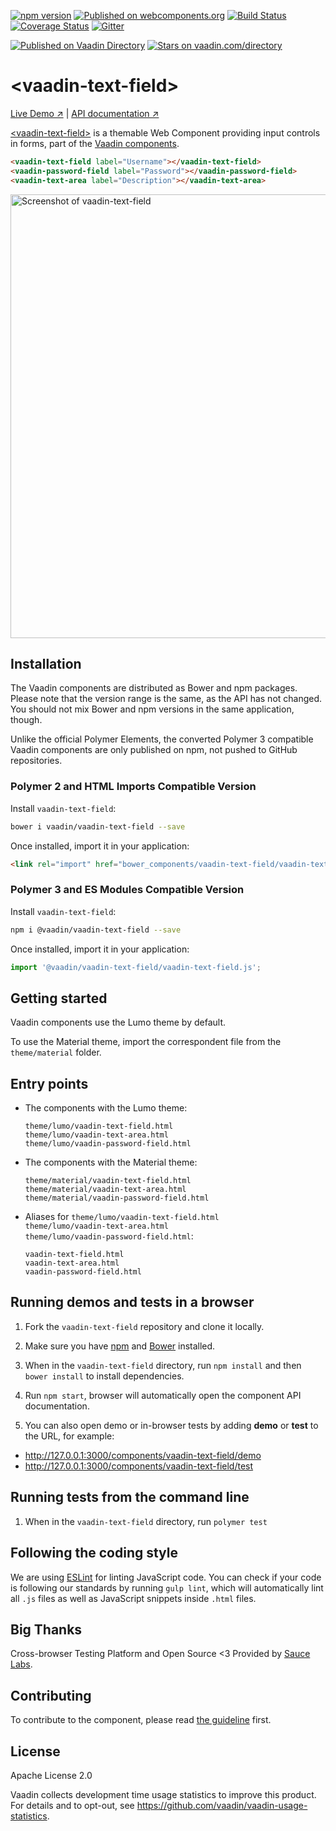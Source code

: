 [![npm version](https://badge.fury.io/js/%40vaadin%2Fvaadin-text-field.svg)](https://badge.fury.io/js/%40vaadin%2Fvaadin-text-field)
[![Published on webcomponents.org](https://img.shields.io/badge/webcomponents.org-published-blue.svg)](https://www.webcomponents.org/element/vaadin/vaadin-text-field)
[![Build Status](https://travis-ci.org/vaadin/vaadin-text-field.svg?branch=master)](https://travis-ci.org/vaadin/vaadin-text-field)
[![Coverage Status](https://coveralls.io/repos/github/vaadin/vaadin-text-field/badge.svg?branch=master)](https://coveralls.io/github/vaadin/vaadin-text-field?branch=master)
[![Gitter](https://badges.gitter.im/Join%20Chat.svg)](https://gitter.im/vaadin/web-components?utm_source=badge&utm_medium=badge&utm_campaign=pr-badge)

[![Published on Vaadin  Directory](https://img.shields.io/badge/Vaadin%20Directory-published-00b4f0.svg)](https://vaadin.com/directory/component/vaadinvaadin-text-field)
[![Stars on vaadin.com/directory](https://img.shields.io/vaadin-directory/star/vaadinvaadin-text-field.svg)](https://vaadin.com/directory/component/vaadinvaadin-text-field)

# &lt;vaadin-text-field&gt;

[Live Demo ↗](https://vaadin.com/components/vaadin-text-field/html-examples)
|
[API documentation ↗](https://vaadin.com/components/vaadin-text-field/html-api)

[&lt;vaadin-text-field&gt;](https://vaadin.com/components/vaadin-text-field) is a themable Web Component providing input controls in forms, part of the [Vaadin components](https://vaadin.com/components).

<!--
```
<custom-element-demo>
  <template>
    <script src="../webcomponentsjs/webcomponents-lite.js"></script>
    <link rel="import" href="vaadin-text-field.html">
    <link rel="import" href="vaadin-password-field.html">
    <link rel="import" href="vaadin-text-area.html">
    <next-code-block></next-code-block>
  </template>
</custom-element-demo>
```
-->
```html
<vaadin-text-field label="Username"></vaadin-text-field>
<vaadin-password-field label="Password"></vaadin-password-field>
<vaadin-text-area label="Description"></vaadin-text-area>
```

[<img src="https://raw.githubusercontent.com/vaadin/vaadin-text-field/master/screenshot.png" width="710" alt="Screenshot of vaadin-text-field">](https://vaadin.com/components/vaadin-text-field)

## Installation

The Vaadin components are distributed as Bower and npm packages.
Please note that the version range is the same, as the API has not changed.
You should not mix Bower and npm versions in the same application, though.

Unlike the official Polymer Elements, the converted Polymer 3 compatible Vaadin components
are only published on npm, not pushed to GitHub repositories.

### Polymer 2 and HTML Imports Compatible Version

Install `vaadin-text-field`:

```sh
bower i vaadin/vaadin-text-field --save
```

Once installed, import it in your application:

```html
<link rel="import" href="bower_components/vaadin-text-field/vaadin-text-field.html">
```
### Polymer 3 and ES Modules Compatible Version

Install `vaadin-text-field`:

```sh
npm i @vaadin/vaadin-text-field --save
```

Once installed, import it in your application:

```js
import '@vaadin/vaadin-text-field/vaadin-text-field.js';
```

## Getting started

Vaadin components use the Lumo theme by default.

To use the Material theme, import the correspondent file from the `theme/material` folder.

## Entry points

- The components with the Lumo theme:

  `theme/lumo/vaadin-text-field.html`  
  `theme/lumo/vaadin-text-area.html`  
  `theme/lumo/vaadin-password-field.html`

- The components with the Material theme:

  `theme/material/vaadin-text-field.html`  
  `theme/material/vaadin-text-area.html`  
  `theme/material/vaadin-password-field.html`

- Aliases for `theme/lumo/vaadin-text-field.html`  
  `theme/lumo/vaadin-text-area.html`  
  `theme/lumo/vaadin-password-field.html`:

  `vaadin-text-field.html`  
  `vaadin-text-area.html`  
  `vaadin-password-field.html`


## Running demos and tests in a browser

1. Fork the `vaadin-text-field` repository and clone it locally.

1. Make sure you have [npm](https://www.npmjs.com/) and [Bower](https://bower.io) installed.

1. When in the `vaadin-text-field` directory, run `npm install` and then `bower install` to install dependencies.

1. Run `npm start`, browser will automatically open the component API documentation.

1. You can also open demo or in-browser tests by adding **demo** or **test** to the URL, for example:

  - http://127.0.0.1:3000/components/vaadin-text-field/demo
  - http://127.0.0.1:3000/components/vaadin-text-field/test


## Running tests from the command line

1. When in the `vaadin-text-field` directory, run `polymer test`


## Following the coding style

We are using [ESLint](http://eslint.org/) for linting JavaScript code. You can check if your code is following our standards by running `gulp lint`, which will automatically lint all `.js` files as well as JavaScript snippets inside `.html` files.


## Big Thanks

Cross-browser Testing Platform and Open Source <3 Provided by [Sauce Labs](https://saucelabs.com).


## Contributing

  To contribute to the component, please read [the guideline](https://github.com/vaadin/vaadin-core/blob/master/CONTRIBUTING.md) first.


## License

Apache License 2.0

Vaadin collects development time usage statistics to improve this product. For details and to opt-out, see https://github.com/vaadin/vaadin-usage-statistics.
